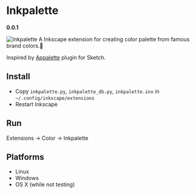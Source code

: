 # Inkpalette
**0.0.1**

![Inkpalette](https://raw.githubusercontent.com/justden/Inkpalette/master/pic.png)
A Inkscape extension for creating color palette from famous brand colors.🎨

Inspired by [Appalette](https://github.com/Carlosarturo28/Appalette) plugin for Sketch.

## Install
- Copy `inkpalette.py`, `inkpalette_db.py`, `inkpalette.inx` in `~/.config/inkscape/extensions`
- Restart Inkscape

## Run
Extensions -> Color -> Inkpalette

## Platforms
- Linux
- Windows
- OS X (while not testing)
